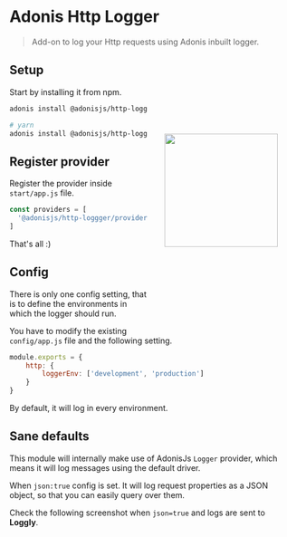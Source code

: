 # Adonis Http Logger
> Add-on to log your Http requests using Adonis inbuilt logger.

<img src="http://res.cloudinary.com/adonisjs/image/upload/q_100/v1497112678/adonis-purple_pzkmzt.svg" width="200px" align="right" hspace="30px" vspace="140px">

## Setup
Start by installing it from npm.

```bash
adonis install @adonisjs/http-logger

# yarn
adonis install @adonisjs/http-logger --yarn
```

## Register provider
Register the provider inside `start/app.js` file.

```js
const providers = [
  '@adonisjs/http-loggger/providers/LoggerProvider'
]
```

That's all :)

## Config
There is only one config setting, that is to define the environments in which the logger should run.

You have to modify the existing `config/app.js` file and the following setting.

```js
module.exports = {
	http: {
		loggerEnv: ['development', 'production']
	}
}
```

By default, it will log in every environment.

## Sane defaults
This module will internally make use of AdonisJs `Logger` provider, which means it will log messages using the default driver.

When `json:true` config is set. It will log request properties as a JSON object, so that you can easily query over them.

Check the following screenshot when `json=true` and logs are sent to **Loggly**.

